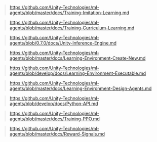 > https://github.com/Unity-Technologies/ml-agents/blob/master/docs/Training-Imitation-Learning.md

> https://github.com/Unity-Technologies/ml-agents/blob/master/docs/Training-Curriculum-Learning.md

> https://github.com/Unity-Technologies/ml-agents/blob/0.7.0/docs/Unity-Inference-Engine.md

> https://github.com/Unity-Technologies/ml-agents/blob/master/docs/Learning-Environment-Create-New.md

> https://github.com/Unity-Technologies/ml-agents/blob/develop/docs/Learning-Environment-Executable.md

> https://github.com/Unity-Technologies/ml-agents/blob/master/docs/Learning-Environment-Design-Agents.md

> https://github.com/Unity-Technologies/ml-agents/blob/develop/docs/Python-API.md

> https://github.com/Unity-Technologies/ml-agents/blob/master/docs/Training-PPO.md

> https://github.com/Unity-Technologies/ml-agents/blob/master/docs/Reward-Signals.md